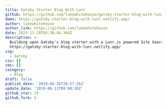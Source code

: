 ```yaml
---
title: Gatsby Starter Blog With Lunr
github: https://github.com/lukewhitehouse/gatsby-starter-blog-with-lunr
demo: https://gatsby-starter-blog-with-lunr.netlify.app/
author: lukewhitehouse
author_link: https://github.com/lukewhitehouse
date: 2023-11-29T03:30:44.364Z
description: >-
  Building upon Gatsby's blog starter with a Lunr.js powered Site Search.
  https://gatsby-starter-blog-with-lunr.netlify.app/
ssg:
  - Gatsby
css: []
cms: []
category:
  - Blog
draft: false
publish_date: '2019-04-26T20:57:26Z'
update_date: '2019-06-11T09:00:38Z'
github_star: 19
github_fork: 5
---
```


